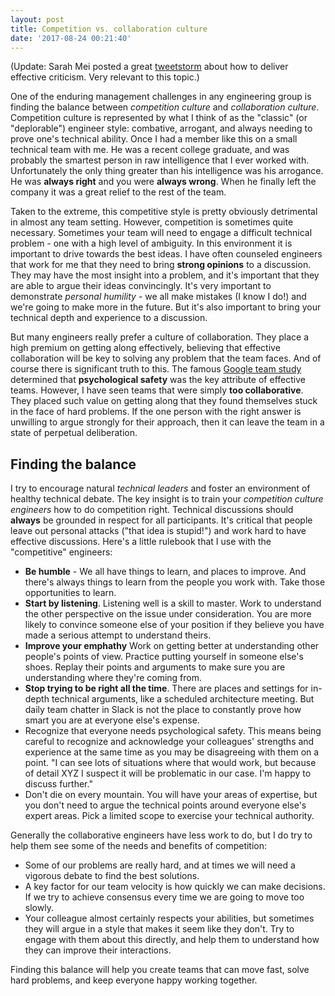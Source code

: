 ```yaml
---
layout: post
title: Competition vs. collaboration culture
date: '2017-08-24 00:21:40'
---
```


(Update: Sarah Mei posted a great [tweetstorm](https://twitter.com/sarahmei/status/900456086515335168) about how to deliver effective criticism. Very relevant to this topic.) 

One of the enduring management challenges in any engineering group is finding the balance between *competition culture* and *collaboration culture*. Competition culture is represented by what I think of as the "classic" (or "deplorable") engineer style: combative, arrogant, and always needing to prove one's technical ability. Once I had a member like this on a small technical team with me. He was a recent college graduate, and was probably the smartest person in raw intelligence that I ever worked with. Unfortunately the only thing greater than his intelligence was his arrogance. He was **always right** and you were **always wrong**. When he finally left the company it was a great relief to the rest of the team.

Taken to the extreme, this competitive style is pretty obviously detrimental in almost any team setting. However, competition is sometimes quite necessary. Sometimes your team will need to engage a difficult technical problem - one with a high level of ambiguity. In this environment it is important to drive towards the best ideas. I have often counseled engineers that work for me that they need to bring **strong opinions** to a discussion. They may have the most insight into a problem, and it's important that they are able to argue their ideas convincingly. It's very important to demonstrate *personal humility* - we all make mistakes (I know I do!) and we're going to make more in the future. But it's also important to bring your technical depth and experience to a discussion.

But many engineers really prefer a culture of collaboration. They place a high premium on getting along effectively, believing that effective collaboration will be key to solving any problem that the team faces. And of course there is significant truth to this. The famous [Google team study](https://www.nytimes.com/2016/02/28/magazine/what-google-learned-from-its-quest-to-build-the-perfect-team.html?mcubz=3) determined that **psychological safety** was the key attribute of effective teams. However, I have seen teams that were simply **too collaborative**. They placed such value on getting along that they found themselves stuck in the face of hard problems. If the one person with the right answer is unwilling to argue strongly for their approach, then it can leave the team in a state of perpetual deliberation.

## Finding the balance

I try to encourage natural *technical leaders* and foster an environment of healthy technical debate. The key insight is to train your _competition culture engineers_ how to do competition right. Technical discussions should **always** be grounded in respect for all participants. It's critical that people leave out personal attacks ("that idea is stupid!") and work hard to have effective discussions. Here's a little rulebook that I use with the "competitive" engineers:
* **Be humble** - We all have things to learn, and places to improve. And there's always things to learn from the people you work with. Take those opportunities to learn.
* **Start by listening**. Listening well is a skill to master. Work to understand the other perspective on the issue under consideration. You are more likely to convince someone else of your position if they believe you have made a serious attempt to understand theirs.
* **Improve your emphathy** Work on getting better at understanding other people's points of view. Practice putting yourself in someone else's shoes. Replay their points and arguments to make sure you are understanding where they're coming from.
* **Stop trying to be right all the time**. There are places and settings for in-depth technical arguments, like a scheduled architecture meeting. But daily team chatter in Slack is not the place to constantly prove how smart you are at everyone else's expense.
* Recognize that everyone needs psychological safety. This means being careful to recognize and acknowledge your colleagues' strengths and experience at the same time as you may be disagreeing with them on a point. "I can see lots of situations where that would work, but because of detail XYZ I suspect it will be problematic in our case. I'm happy to discuss further."
* Don't die on every mountain. You will have your areas of expertise, but you don't need to argue the technical points around everyone else's expert areas. Pick a limited scope to exercise your technical authority.

Generally the collaborative engineers have less work to do, but I do try to help them see some of the needs and benefits of competition:
* Some of our problems are really hard, and at times we will need a vigorous debate to find the best solutions.
* A key factor for our team velocity is how quickly we can make decisions. If we try to achieve consensus every time we are going to move too slowly.
* Your colleague almost certainly respects your abilities, but sometimes they will argue in a style that makes it seem like they don't. Try to engage with them about this directly, and help them to understand how they can improve their interactions.

Finding this balance will help you create teams that can move fast, solve hard problems, and keep everyone happy working together.